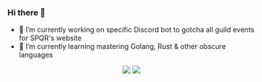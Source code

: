 ### Hi there 👋

- 🔭 I’m currently working on specific Discord bot to gotcha all guild events for SPQR's website
- 🌱 I’m currently learning mastering Golang, Rust & other obscure languages

<p align="center" vertical-align="bottom">
  <img src="https://github-readme-stats.vercel.app/api?username=tfSheol&show_icons=true&hide=prs&cache_seconds=86400&theme=tokyonight&count_private=true">
  <img src="https://github-readme-stats.vercel.app/api/top-langs/?username=tfSheol&layout=compact&theme=tokyonight&show_icons=true&langs_count=8">
</p>

<!--
**tfSheol/tfSheol** is a ✨ _special_ ✨ repository because its `README.md` (this file) appears on your GitHub profile.

Here are some ideas to get you started:

- 🔭 I’m currently working on ...
- 🌱 I’m currently learning ...
- 👯 I’m looking to collaborate on ...
- 🤔 I’m looking for help with ...
- 💬 Ask me about ...
- 📫 How to reach me: ...
- 😄 Pronouns: ...
- ⚡ Fun fact: ...
-->
